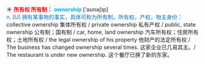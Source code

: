 ☀ <font color="red">**所有权 所有制：**</font>
<font color="sky blue">**ownership**</font> ['əʊnəʃɪp]  
<font color="#0070c0">n. [U] 拥有某事物的事实，具体可称为所有制，所有权，产权，物主身份：</font>collective ownership 集体所有权 / private ownership 私有产权 / public, state ownership 公有制；国有制 / car, home, land ownership 汽车所有权；住房所有权；土地所有权 / the legal ownership of his property 他财产的法定所有权 / The business has changed ownership several times. 这家企业已几易其主。/ The restaurant is under new ownership. 这个餐厅已换了新的东家。

